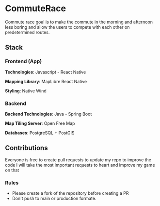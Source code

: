 # CommuteRace 

Commute race goal is to make the commute in the morning and afternoon less boring
and allow the users to compete with each other on predetermined routes.

## Stack

### Frontend (App)

**Technologies**: Javascript - React Native

**Mapping Library**: MapLibre React Native

**Styling**: Native Wind

### Backend

**Backend Technologies**: Java - Spring Boot

**Map Tiling Server**: Open Free Map

**Databases**: PostgreSQL + PostGIS

## Contributions

Everyone is free to create pull requests to update my repo to improve the code
I will take the most important requests to heart and improve my game on that

### Rules

- Please create a fork of the repository before creating a PR
- Don't push to main or production formate.

